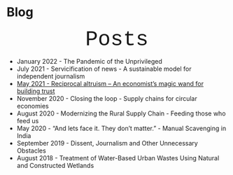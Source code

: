# Blog

<p align="center">
<font size="7"> <span style="font-family:Courier New;">Posts</span> </font><br/>
</p>

- January 2022 - The Pandemic of the Unprivileged
- July 2021 - Servicification of news - A sustainable model for independent journalism
- [May 2021 - Reciprocal altruism – An economist’s magic wand for building trust](reciprocalaltruism.md)
- November 2020 - Closing the loop - Supply chains for circular economies
- August 2020 - Modernizing the Rural Supply Chain - Feeding those who feed us
- May 2020 - “And lets face it. They don’t matter.” - Manual Scavenging in India
- September 2019 - Dissent, Journalism and Other Unnecessary Obstacles
- August 2018 - Treatment of Water-Based Urban Wastes Using Natural and Constructed Wetlands
